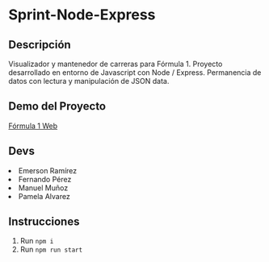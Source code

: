 # Sprint-Node-Express
## Descripción
Visualizador y mantenedor de carreras para Fórmula 1. Proyecto desarrollado en entorno de Javascript con Node / Express. Permanencia de datos con lectura y manipulación de JSON data.

## Demo del Proyecto
[Fórmula 1 Web](https://sprint-m6-production.up.railway.app)

## Devs
<li>Emerson Ramírez</li>
<li>Fernando Pérez</li>
<li>Manuel Muñoz</li>
<li>Pamela Alvarez</li>

## Instrucciones
1. Run ``` npm i ``` 
4. Run ``` npm run start ```

